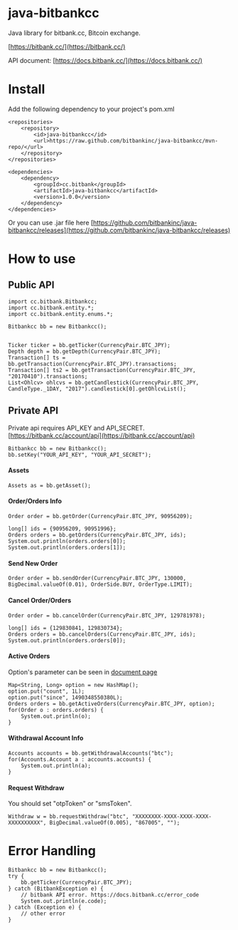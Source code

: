 # java-bitbankcc
Java library for bitbank.cc, Bitcoin exchange.

[https://bitbank.cc/](https://bitbank.cc/)

API document: [https://docs.bitbank.cc/](https://docs.bitbank.cc/)

# Install
Add the following dependency to your project's pom.xml
```
<repositories>
    <repository>
        <id>java-bitbankcc</id>
        <url>https://raw.github.com/bitbankinc/java-bitbankcc/mvn-repo/</url>
    </repository>
</repositories>

<dependencies>
    <dependency>
        <groupId>cc.bitbank</groupId>
        <artifactId>java-bitbankcc</artifactId>
        <version>1.0.0</version>
    </dependency>
</dependencies>
```
Or you can use .jar file here [https://github.com/bitbankinc/java-bitbankcc/releases](https://github.com/bitbankinc/java-bitbankcc/releases)

# How to use
## Public API
```
import cc.bitbank.Bitbankcc;
import cc.bitbank.entity.*;
import cc.bitbank.entity.enums.*;

Bitbankcc bb = new Bitbankcc();


Ticker ticker = bb.getTicker(CurrencyPair.BTC_JPY);
Depth depth = bb.getDepth(CurrencyPair.BTC_JPY);
Transaction[] ts = bb.getTransaction(CurrencyPair.BTC_JPY).transactions;
Transaction[] ts2 = bb.getTransaction(CurrencyPair.BTC_JPY, "20170410").transactions;
List<Ohlcv> ohlcvs = bb.getCandlestick(CurrencyPair.BTC_JPY, CandleType._1DAY, "2017").candlestick[0].getOhlcvList();

```

## Private API
Private api requires API_KEY and API_SECRET.
[https://bitbank.cc/account/api](https://bitbank.cc/account/api)

```
Bitbankcc bb = new Bitbankcc();
bb.setKey("YOUR_API_KEY", "YOUR_API_SECRET");
```

#### Assets
```
Assets as = bb.getAsset();
```

#### Order/Orders Info
```
Order order = bb.getOrder(CurrencyPair.BTC_JPY, 90956209);

long[] ids = {90956209, 90951996};
Orders orders = bb.getOrders(CurrencyPair.BTC_JPY, ids);
System.out.println(orders.orders[0]);
System.out.println(orders.orders[1]);
```

#### Send New Order
```
Order order = bb.sendOrder(CurrencyPair.BTC_JPY, 130000, BigDecimal.valueOf(0.01), OrderSide.BUY, OrderType.LIMIT);
```

#### Cancel Order/Orders
```
Order order = bb.cancelOrder(CurrencyPair.BTC_JPY, 129781978);

long[] ids = {129830841, 129830734};
Orders orders = bb.cancelOrders(CurrencyPair.BTC_JPY, ids);
System.out.println(orders.orders[0]);
```

#### Active Orders
Option's parameter can be seen in [document page](https://docs.bitbank.cc/#!/Order/active_orders)
```
Map<String, Long> option = new HashMap();
option.put("count", 1L);
option.put("since", 1490348550380L);
Orders orders = bb.getActiveOrders(CurrencyPair.BTC_JPY, option);
for(Order o : orders.orders) {
    System.out.println(o);
}
```

#### Withdrawal Account Info
```
Accounts accounts = bb.getWithdrawalAccounts("btc");
for(Accounts.Account a : accounts.accounts) {
    System.out.println(a);
}
```

#### Request Withdraw
You should set "otpToken" or "smsToken".
```
Withdraw w = bb.requestWithdraw("btc", "XXXXXXXX-XXXX-XXXX-XXXX-XXXXXXXXXX", BigDecimal.valueOf(0.005), "867005", "");
```


# Error Handling
```
Bitbankcc bb = new Bitbankcc();
try {
    bb.getTicker(CurrencyPair.BTC_JPY);
} catch (BitbankException e) {
    // bitbank API error. https://docs.bitbank.cc/error_code
    System.out.println(e.code);
} catch (Exception e) {
    // other error
}
```